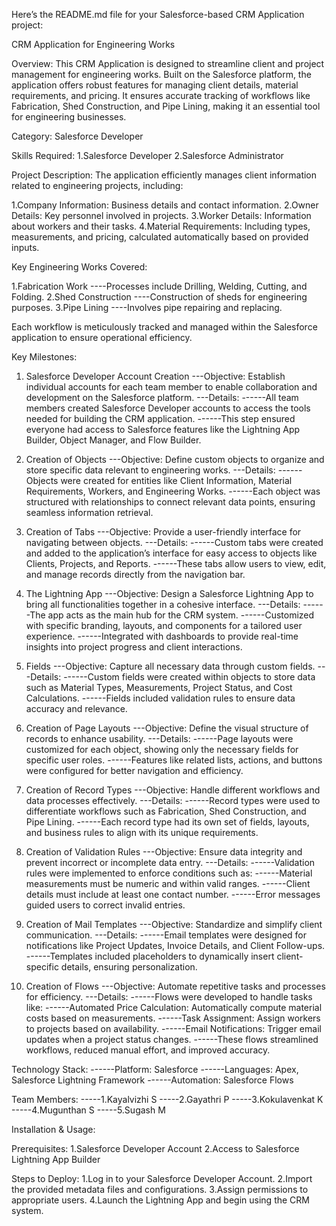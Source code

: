 
Here’s the README.md file for your Salesforce-based CRM Application project:

CRM Application for Engineering Works

Overview:
This CRM Application is designed to streamline client and project management for engineering works. Built on the Salesforce platform, the application offers robust features for managing client details, material requirements, and pricing. It ensures accurate tracking of workflows like Fabrication, Shed Construction, and Pipe Lining, making it an essential tool for engineering businesses.

Category:
Salesforce Developer

Skills Required:
1.Salesforce Developer
2.Salesforce Administrator

Project Description:
The application efficiently manages client information related to engineering projects, including:

1.Company Information: Business details and contact information.
2.Owner Details: Key personnel involved in projects.
3.Worker Details: Information about workers and their tasks.
4.Material Requirements: Including types, measurements, and pricing, calculated automatically based on provided inputs.

Key Engineering Works Covered:

1.Fabrication Work
----Processes include Drilling, Welding, Cutting, and Folding.
2.Shed Construction
----Construction of sheds for engineering purposes.
3.Pipe Lining
----Involves pipe repairing and replacing.
    
Each workflow is meticulously tracked and managed within the Salesforce application to ensure operational efficiency.

Key Milestones:

1. Salesforce Developer Account Creation
---Objective: Establish individual accounts for each team member to enable collaboration and development on the Salesforce platform.
---Details:
------All team members created Salesforce Developer accounts to access the tools needed for building the CRM application.
------This step ensured everyone had access to Salesforce features like the Lightning App Builder, Object Manager, and Flow Builder.
   
2. Creation of Objects
---Objective: Define custom objects to organize and store specific data relevant to engineering works.
---Details:
------Objects were created for entities like Client Information, Material Requirements, Workers, and Engineering Works.
------Each object was structured with relationships to connect relevant data points, ensuring seamless information retrieval.
   
3. Creation of Tabs
---Objective: Provide a user-friendly interface for navigating between objects.
---Details:
------Custom tabs were created and added to the application’s interface for easy access to objects like Clients, Projects, and Reports.
------These tabs allow users to view, edit, and manage records directly from the navigation bar.
   
4. The Lightning App
---Objective: Design a Salesforce Lightning App to bring all functionalities together in a cohesive interface.
---Details:
------The app acts as the main hub for the CRM system.
------Customized with specific branding, layouts, and components for a tailored user experience.
------Integrated with dashboards to provide real-time insights into project progress and client interactions.
   
5. Fields
---Objective: Capture all necessary data through custom fields.
---Details:
------Custom fields were created within objects to store data such as Material Types, Measurements, Project Status, and Cost Calculations.
------Fields included validation rules to ensure data accuracy and relevance.
   
6. Creation of Page Layouts
---Objective: Define the visual structure of records to enhance usability.
---Details:
------Page layouts were customized for each object, showing only the necessary fields for specific user roles.
------Features like related lists, actions, and buttons were configured for better navigation and efficiency.
    
7. Creation of Record Types
---Objective: Handle different workflows and data processes effectively.
---Details:
------Record types were used to differentiate workflows such as Fabrication, Shed Construction, and Pipe Lining.
------Each record type had its own set of fields, layouts, and business rules to align with its unique requirements.
    
8. Creation of Validation Rules
---Objective: Ensure data integrity and prevent incorrect or incomplete data entry.
---Details:
------Validation rules were implemented to enforce conditions such as:
------Material measurements must be numeric and within valid ranges.
------Client details must include at least one contact number.
------Error messages guided users to correct invalid entries.
    
9. Creation of Mail Templates
---Objective: Standardize and simplify client communication.
---Details:
------Email templates were designed for notifications like Project Updates, Invoice Details, and Client Follow-ups.
------Templates included placeholders to dynamically insert client-specific details, ensuring personalization.
    
10. Creation of Flows
---Objective: Automate repetitive tasks and processes for efficiency.
---Details:
------Flows were developed to handle tasks like:
------Automated Price Calculation: Automatically compute material costs based on measurements.
------Task Assignment: Assign workers to projects based on availability.
------Email Notifications: Trigger email updates when a project status changes.
------These flows streamlined workflows, reduced manual effort, and improved accuracy.

Technology Stack:
------Platform: Salesforce
------Languages: Apex, Salesforce Lightning Framework
------Automation: Salesforce Flows


Team Members:
-----1.Kayalvizhi S
-----2.Gayathri P
-----3.Kokulavenkat K
-----4.Mugunthan S
-----5.Sugash M

Installation & Usage:

Prerequisites:
1.Salesforce Developer Account
2.Access to Salesforce Lightning App Builder

Steps to Deploy:
1.Log in to your Salesforce Developer Account.
2.Import the provided metadata files and configurations.
3.Assign permissions to appropriate users.
4.Launch the Lightning App and begin using the CRM system.
